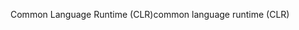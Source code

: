 <span data-ttu-id="7015e-101">Common Language Runtime (CLR)</span><span class="sxs-lookup"><span data-stu-id="7015e-101">common language runtime (CLR)</span></span>